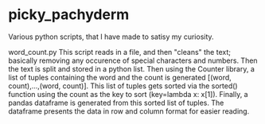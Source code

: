 # picky_pachyderm

Various python scripts, that I have made to satisy my curiosity.

word_count.py
This script reads in a file, and then "cleans" the text; basically removing any occurence of special characters and numbers.  Then the text is split and stored in a python list.  Then using the Counter library, a list of tuples containing the word and the count is generated [(word, count),...,(word, count)].  This list of tuples gets sorted via the sorted() function using the count as the key to sort (key=lambda x: x[1]).  Finally, a pandas dataframe is generated from this sorted list of tuples.  The dataframe presents the data in row and column format for easier reading. 
